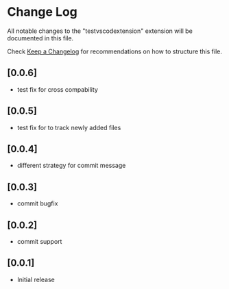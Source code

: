 # Change Log

All notable changes to the "testvscodextension" extension will be documented in this file.

Check [Keep a Changelog](http://keepachangelog.com/) for recommendations on how to structure this file.

## [0.0.6]

- test fix for cross compability

## [0.0.5]

- test fix for to track newly added files

## [0.0.4]

- different strategy for commit message


## [0.0.3]

- commit bugfix


## [0.0.2]

- commit support


## [0.0.1]

- Initial release